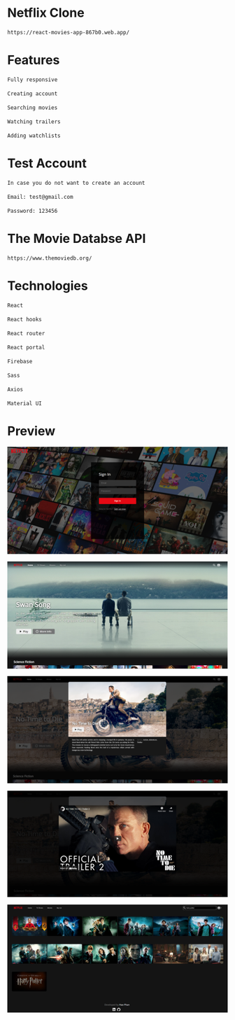 # Netflix Clone
	
	https://react-movies-app-867b0.web.app/

# Features

	Fully responsive

	Creating account

	Searching movies

	Watching trailers

	Adding watchlists

# Test Account

	In case you do not want to create an account

	Email: test@gmail.com

	Password: 123456

# The Movie Databse API

	https://www.themoviedb.org/
 
# Technologies

	React

	React hooks
	
	React router
	
	React portal

	Firebase
	
	Sass
	
	Axios
	
	Material UI

# Preview

![login](src/images/login.png)

![homepage](src/images/homepage.png)

![modal](src/images/modal.png)

![video](src/images/video.png)

![search](src/images/search.png)
